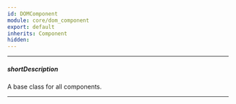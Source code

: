 ```yaml
---
id: DOMComponent
module: core/dom_component
export: default
inherits: Component
hidden: 
---
```

---
##### shortDescription
A base class for all components.

---
